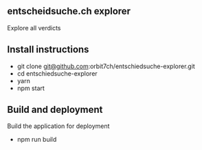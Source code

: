 ## entscheidsuche.ch explorer

Explore all verdicts 

##  Install instructions

- git clone git@github.com:orbit7ch/entschiedsuche-explorer.git
- cd entschiedsuche-explorer
- yarn
- npm start


## Build and deployment

Build the application for deployment
- npm run build

